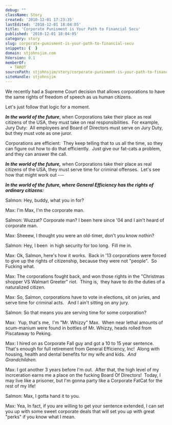 ```yaml
---
debug: ""
className: Story
created: '2010-12-01 17:23:35'
lastEdited: '2010-12-01 18:04:05'
title: 'Corporate Punisment is Your Path to Financial Secu'
published: '2010-12-01 18:04:05'
category: story
slug: corporate-punisment-is-your-path-to-financial-secu
snippets: {  }
domain: stjohnsjim.com
hVersion: 0.1
memberOf:
  - TAROT
sourcePath: stjohnsjim/story/corporate-punisment-is-your-path-to-financial-secu.md
siteHandle: stjohnsjim
---
```

We recently had a Supreme Court decision that allows corporations to have the same rights of freedom of speech as us human citizens.

Let's just follow that logic for a moment.

**_In the world of the future_**, when Corporations take their place as real citizens of the USA, they must take on real responsibilities. &nbsp;For example, Jury Duty: &nbsp;All employees and Board of Directors must serve on Jury Duty, but they must vote as one juror.

Corporations are efficient: &nbsp;They keep telling that to us all the time, so they can figure out how to do that efficiently. &nbsp;Just give our fat-cats a problem, and they can answer the call.

**_In the world of the future,_** when Corporations take their place as real citizens of the USA, they must serve time for criminal offenses. &nbsp;Let's see how that might work out ---

_**In the world of the future, where General Efficiency has the rights of ordinary citizens:**_

Salmon: Hey, buddy, what you in for?

Max: I'm Max, I'm the corporate man.

Salmon: Wuzzat? Corporate man? I been here since '04 and I ain't heard of corporate man.

Max: Sheeew, I thought you were an old-timer, don't you know nothin?

Salmon: Hey, I been&nbsp; in high security for too long.&nbsp; Fill me in.

Max: Ok, Salmon, here's how it works. &nbsp;Back in '13 corporations were forced to give up the rights of citizenship, because they were not &quot;people&quot;. &nbsp;So Fucking what.&nbsp;

Max: The corporations fought back, and won those rights in the &quot;Christmas shopper VS Walmart Greeter&quot; riot. &nbsp;Thing is, &nbsp;they have to do the duties of a naturalized citizen.

Max: So, Salmon, corporations have to vote in elections, sit on juries, and serve time for criminal acts. &nbsp; And I ain't sitting on any jury.

Salmon: So that means you are serving time for some corporation?

Max: &nbsp;Yup, that's me,&nbsp; I'm &quot;Mr. Whizzy&quot; Max.&nbsp; When near lethal amounts of scum-manium were found in bottles of Mr. Whizzy, heads rolled from Piscataway to Peking.

Max: I hired on as Corporate Fall guy and got a 10 to 15 year sentence.&nbsp; That's enough for full retirement from General Efficiency, Inc!&nbsp; Along with housing, health and dental benefits for my wife and kids. &nbsp;_And Grandchildren._

Max: I got another 3 years before I'm out.&nbsp; After that, the high level of my incrceration earns me a place on the fucking Board Of Directors!&nbsp;&nbsp;Today,&nbsp;I may live like a prisoner, but I'm gonna party like a Corporate FatCat for the rest of my life!

Salmon: Max, I gotta hand it to you.

Max: Yea, In fact, if you are willing to get your sentence extended, I can set you up with some sweet corporate deals that will set you up with great &quot;perks&quot; if you know what I mean.

